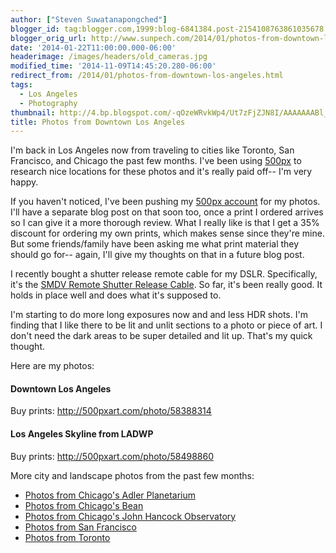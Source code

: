 ```yaml
---
author: ["Steven Suwatanapongched"]
blogger_id: tag:blogger.com,1999:blog-6841384.post-2154108763861035678
blogger_orig_url: http://www.sunpech.com/2014/01/photos-from-downtown-los-angeles.html
date: '2014-01-22T11:00:00.000-06:00'
headerimage: /images/headers/old_cameras.jpg
modified_time: '2014-11-09T14:45:20.280-06:00'
redirect_from: /2014/01/photos-from-downtown-los-angeles.html
tags:
  - Los Angeles
  - Photography
thumbnail: http://4.bp.blogspot.com/-qOzeWRvkWp4/Ut7zFjZJN8I/AAAAAAABl_g/lMz5WbG8z8E/s600/2014-01-18+at+17-58-51.jpg
title: Photos from Downtown Los Angeles
---
```



I'm back in Los Angeles now from traveling to cities like Toronto, San Francisco, and Chicago the past few months. I've been using <a href="http://500px.com/">500px</a> to research nice locations for these photos and it's really paid off-- I'm very happy.

If you haven't noticed, I've been pushing my <a href="http://500px.com/sunpech">500px account</a> for my photos. I'll have a separate blog post on that soon too, once a print I ordered arrives so I can give it a more thorough review. What I really like is that I get a 35% discount for ordering my own prints, which makes sense since they're mine. But some friends/family have been asking me what print material they should go for-- again, I'll give my thoughts on that in a future blog post.

I recently bought a shutter release remote cable for my DSLR. Specifically, it's the <a href="http://www.amazon.com/gp/product/B002KDS2BY/ref=as_li_ss_tl?ie=UTF8&amp;camp=1789&amp;creative=390957&amp;creativeASIN=B002KDS2BY&amp;linkCode=as2&amp;tag=sunpech-20">SMDV Remote Shutter Release Cable</a>. So far, it's been really good. It holds in place well and does what it's supposed to.

I'm starting to do more long exposures now and and less HDR shots. I'm finding that I like there to be lit and unlit sections to a photo or piece of art. I don't need the dark areas to be super detailed and lit up. That's my quick thought.

Here are my photos:

#### Downtown Los Angeles
Buy prints: <a href="http://500pxart.com/photo/58388314">http://500pxart.com/photo/58388314</a>
<img   border="0" src="http://4.bp.blogspot.com/-qOzeWRvkWp4/Ut7zFjZJN8I/AAAAAAABl_g/lMz5WbG8z8E/s600/2014-01-18+at+17-58-51.jpg" alt=""   />

#### Los Angeles Skyline from LADWP
Buy prints: <a href="http://500pxart.com/photo/58498860">http://500pxart.com/photo/58498860</a>
<img   border="0" src="http://1.bp.blogspot.com/-iZJATpi0YC0/Ut7zGnfcsbI/AAAAAAABl_0/i4RfREvevYY/s600/2014-01-18+at+18-26-34.jpg" alt=""   />

More city and landscape photos from the past few months:

<ul>
  <li><a href="/2014/01/photos-from-chicagos-adler-planetarium">Photos from Chicago's Adler Planetarium</a></li>
  <li><a href="/2014/01/photos-from-chicagos-bean">Photos from Chicago's Bean</a></li>
  <li><a href="/2014/01/photos-from-chicagos-john-hancock">Photos from Chicago's John Hancock Observatory</a></li>
  <li><a href="/2014/01/photos-from-san-francisco">Photos from San Francisco</a></li>
  <li><a href="/2014/01/photos-from-toronto">Photos from Toronto</a></li>
</ul>